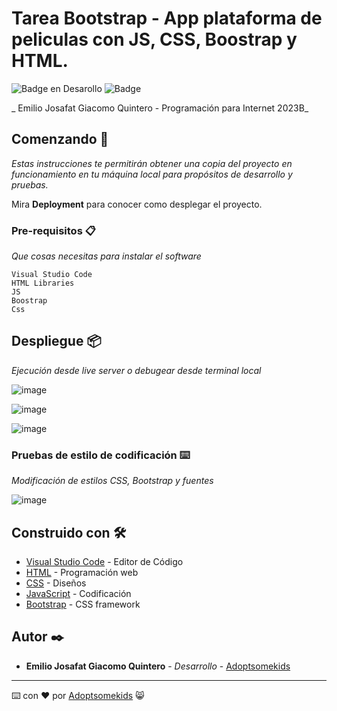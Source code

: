 # Tarea Bootstrap - App plataforma de peliculas con JS, CSS, Boostrap y HTML.

   ![Badge en Desarollo](https://img.shields.io/badge/STATUS-Desarrollo%20Completo-blue)
   ![Badge](https://img.shields.io/pypi/status/aiogram.svg?style=flat-square)

_ Emilio Josafat Giacomo Quintero - Programación para Internet 2023B_

## Comenzando 🚀

_Estas instrucciones te permitirán obtener una copia del proyecto en funcionamiento en tu máquina local para propósitos de desarrollo y pruebas._

Mira **Deployment** para conocer como desplegar el proyecto.


### Pre-requisitos 📋

_Que cosas necesitas para instalar el software_

```
Visual Studio Code
HTML Libraries
JS
Boostrap
Css
```

## Despliegue 📦

_Ejecución desde live server o debugear desde terminal local_

![image](https://github.com/Adoptsomekids/Cinema-streaming-app/assets/83385717/ab66fde0-5c18-416f-a3d6-9e37207aed68)

![image](https://github.com/Adoptsomekids/Cinema-streaming-app/assets/83385717/15642c81-39ff-4843-81b8-207b08f09581)

![image](https://github.com/Adoptsomekids/Cinema-streaming-app/assets/83385717/0fbc45dc-2ce6-4bd4-a9f3-86a4226810e5)


### Pruebas de estilo de codificación ⌨️

_Modificación de estilos CSS, Bootstrap y fuentes_

![image](https://github.com/Adoptsomekids/Cinema-streaming-app/assets/83385717/e4191271-879e-4d38-9280-5864402e648d)


## Construido con 🛠️

* [Visual Studio Code](https://code.visualstudio.com/) - Editor de Código
* [HTML](https://html.com/document/) - Programación web
* [CSS](https://developer.mozilla.org/en-US/docs/Web/CSS/Reference) - Diseños
* [JavaScript](https://developer.mozilla.org/en-US/docs/Web/JavaScript) - Codificación
* [Bootstrap](https://getbootstrap.com/) - CSS framework

## Autor ✒️

* **Emilio Josafat Giacomo Quintero** - *Desarrollo* - [Adoptsomekids](https://github.com/Adoptsomekids)

---
⌨️ con ❤️ por [Adoptsomekids](https://github.com/Adoptsomekids) 😸
